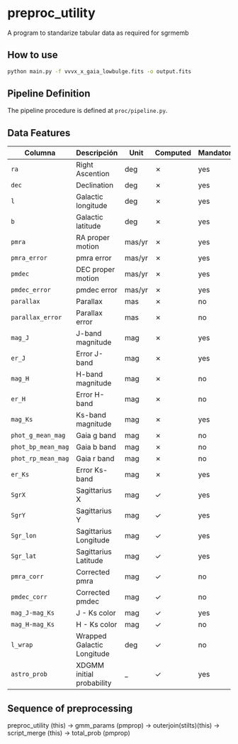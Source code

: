 # preproc_utility

A program to standarize tabular data as required for sgrmemb

## How to use

```bash
python main.py -f vvvx_x_gaia_lowbulge.fits -o output.fits
```

## Pipeline Definition

The pipeline procedure is defined at `proc/pipeline.py`.

## Data Features

| Columna           | Descripción                | Unit   | Computed | Mandatory |
|-------------------|----------------------------|--------|----------|-----------|
| `ra`              | Right Ascention            | deg    | ✗        | yes       |
| `dec`             | Declination                | deg    | ✗        | yes       |
| `l`               | Galactic longitude         | deg    | ✗        | yes       |
| `b`               | Galactic latitude          | deg    | ✗        | yes       |
| `pmra`            | RA proper motion           | mas/yr | ✗        | yes       |
| `pmra_error`      | pmra error                 | mas/yr | ✗        | yes       |
| `pmdec`           | DEC proper motion          | mas/yr | ✗        | yes       |
| `pmdec_error`     | pmdec error                | mas/yr | ✗        | yes       |
| `parallax`        | Parallax                   | mas    | ✗        | no        |
| `parallax_error`  | Parallax error             | mas    | ✗        | no        |
| `mag_J`           | J-band magnitude           | mag    | ✗        | yes       |
| `er_J`            | Error J-band               | mag    | ✗        | yes       |
| `mag_H`           | H-band magnitude           | mag    | ✗        | no        |
| `er_H`            | Error H-band               | mag    | ✗        | no        |
| `mag_Ks`          | Ks-band magnitude          | mag    | ✗        | yes       |
| `phot_g_mean_mag` | Gaia g band                | mag    | ✗        | no        |
| `phot_bp_mean_mag`| Gaia b band                | mag    | ✗        | no        |
| `phot_rp_mean_mag` |Gaia r band                | mag    | ✗        | no        |
| `er_Ks`           | Error Ks-band              | mag    | ✗        | yes       |
| `SgrX`            | Sagittarius X              | mag    | ✓        | yes       |
| `SgrY`            | Sagittarius Y              | mag    | ✓        | yes       |
| `Sgr_lon`         | Sagittarius Longitude      | mag    | ✓        | yes       |
| `Sgr_lat`         | Sagittarius Latitude       | mag    | ✓        | yes       |
| `pmra_corr`       | Corrected pmra             | mag    | ✓        | no        |
| `pmdec_corr`      | Corrected pmdec            | mag    | ✓        | no        |
| `mag_J-mag_Ks`    | J - Ks color               | mag    | ✓        | yes       |
| `mag_H-mag_Ks`    | H - Ks color               | mag    | ✓        | no        |
| `l_wrap`          | Wrapped Galactic Longitude | deg    | ✓        | no        |
| `astro_prob`      | XDGMM initial probability  | _      | ✓        | yes       |

## Sequence of preprocessing

preproc_utility (this) -> gmm_params (pmprop) -> outerjoin(stilts)(this) -> script_merge (this) -> total_prob (pmprop)
